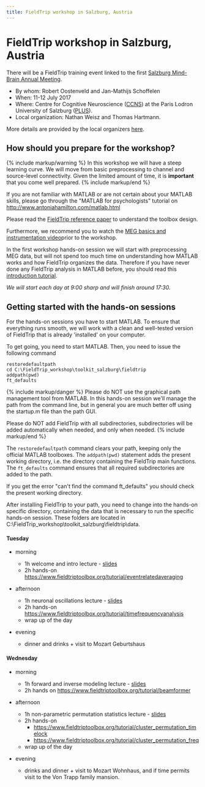 ```yaml
---
title: FieldTrip workshop in Salzburg, Austria
---
```


# FieldTrip workshop in Salzburg, Austria

There will be a FieldTrip training event linked to the first [Salzburg Mind-Brain Annual Meeting](https://samba.ccns.sbg.ac.at).

- By whom: Robert Oostenveld and Jan-Mathijs Schoffelen
- When: 11-12 July 2017
- Where: Centre for Cognitive Neuroscience ([CCNS](https://ccns.sbg.ac.at/about/)) at the Paris Lodron University of Salzburg ([PLUS](https://www.uni-salzburg.at/)).
- Local organization: Nathan Weisz and Thomas Hartmann.

More details are provided by the local organizers [here](https://samba.ccns.sbg.ac.at/fieldtrip/).

## How should you prepare for the workshop?

{% include markup/warning %}
In this workshop we will have a steep learning curve. We will move from basic preprocessing to channel and source-level connectivity. Given the limited amount of time, it is **important** that you come well prepared.
{% include markup/end %}

If you are not familiar with MATLAB or are not certain about your MATLAB skills, please go through the "MATLAB for psychologists" tutorial on <http://www.antoniahamilton.com/matlab.html>

Please read the [FieldTrip reference paper](http://www.hindawi.com/journals/cin/2011/156869/) to understand the toolbox design.

Furthermore, we recommend you to watch the [MEG basics and instrumentation video](https://www.youtube.com/watch?v=CPj4jJACeIs)prior to the workshop.

In the first workshop hands-on session we will start with preprocessing MEG data, but will not spend too much time on understanding how MATLAB works and how FieldTrip organizes the data. Therefore if you have never done any FieldTrip analysis in MATLAB before, you should read this [introduction tutorial](/tutorial/introduction).

_We will start each day at 9:00 sharp and will finish around 17:30._

## Getting started with the hands-on sessions

For the hands-on sessions you have to start MATLAB. To ensure that everything runs smooth, we will work with a clean and well-tested version of FieldTrip that is already 'installed' on your computer.

To get going, you need to start MATLAB. Then, you need to issue the following command

    restoredefaultpath
    cd C:\FieldTrip_workshop\toolkit_salzburg\fieldtrip
    addpath(pwd)
    ft_defaults

{% include markup/danger %}
Please do NOT use the graphical path management tool from MATLAB. In this hands-on session we'll manage the path from the command line, but in general you are much better off using the startup.m file than the path GUI.

Please do NOT add FieldTrip with all subdirectories, subdirectories will be added automatically when needed, and only when needed.
{% include markup/end %}

The `restoredefaultpath` command clears your path, keeping only the official MATLAB toolboxes. The `addpath(pwd)` statement adds the present working directory, i.e. the directory containing the FieldTrip main functions. The `ft_defaults` command ensures that all required subdirectories are added to the path.

If you get the error "can't find the command ft_defaults" you should check the present working directory.

After installing FieldTrip to your path, you need to change into the hands-on specific directory, containing the data that is necessary to run the specific hands-on session. These folders are located in C:\\FieldTrip_workshop\\toolkit_salzburg\\fieldtrip\\data.

#### Tuesday

- morning

  - 1h welcome and intro lecture - [slides](/assets/pdf/workshop/salzburg_introduction.pdf)
  - 2h hands-on <https://www.fieldtriptoolbox.org/tutorial/eventrelatedaveraging>

- afternoon

  - 1h neuronal oscillations lecture - [slides](/assets/pdf/workshop/salzburg_frequency_analysis.pdf)
  - 2h hands-on <https://www.fieldtriptoolbox.org/tutorial/timefrequencyanalysis>
  - wrap up of the day

- evening
  - dinner and drinks + visit to Mozart Geburtshaus

#### Wednesday

- morning

  - 1h forward and inverse modeling lecture - [slides](/assets/pdf/workshop/salzburg_source_reconstruction.pdf)
  - 2h hands on <https://www.fieldtriptoolbox.org/tutorial/beamformer>

- afternoon

  - 1h non-parametric permutation statistics lecture - [slides](/assets/pdf/workshop/salzburg_cluster_statistics.pdf)
  - 2h hands-on
    - <https://www.fieldtriptoolbox.org/tutorial/cluster_permutation_timelock>
    - <https://www.fieldtriptoolbox.org/tutorial/cluster_permutation_freq>
  - wrap up of the day

- evening
  - drinks and dinner + visit to Mozart Wohnhaus, and if time permits visit to the Von Trapp family mansion.
